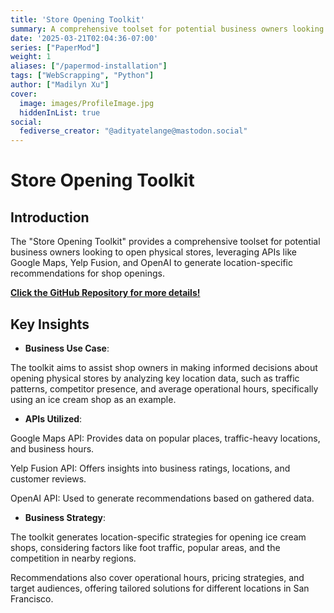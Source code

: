 ```yaml
---
title: 'Store Opening Toolkit'
summary: A comprehensive toolset for potential business owners looking to open physical stores, leveraging APIs like Google Maps, Yelp Fusion, and OpenAI to generate location-specific recommendations for shop openings.
date: '2025-03-21T02:04:36-07:00'
series: ["PaperMod"]
weight: 1
aliases: ["/papermod-installation"]
tags: ["WebScrapping", "Python"]
author: ["Madilyn Xu"]
cover:
  image: images/ProfileImage.jpg
  hiddenInList: true
social:
  fediverse_creator: "@adityatelange@mastodon.social"
---
```


# Store Opening Toolkit

## Introduction

The "Store Opening Toolkit" provides a comprehensive toolset for potential business owners looking to open physical stores, leveraging APIs like Google Maps, Yelp Fusion, and OpenAI to generate location-specific recommendations for shop openings.

[**Click the GitHub Repository for more details!**](https://github.com/madilynxu/Store-Opening-Toolkit/tree/main)

## Key Insights

- **Business Use Case**:

The toolkit aims to assist shop owners in making informed decisions about opening physical stores by analyzing key location data, such as traffic patterns, competitor presence, and average operational hours, specifically using an ice cream shop as an example.

- **APIs Utilized**:

Google Maps API: Provides data on popular places, traffic-heavy locations, and business hours.

Yelp Fusion API: Offers insights into business ratings, locations, and customer reviews.

OpenAI API: Used to generate recommendations based on gathered data.

- **Business Strategy**:

The toolkit generates location-specific strategies for opening ice cream shops, considering factors like foot traffic, popular areas, and the competition in nearby regions.

Recommendations also cover operational hours, pricing strategies, and target audiences, offering tailored solutions for different locations in San Francisco.
